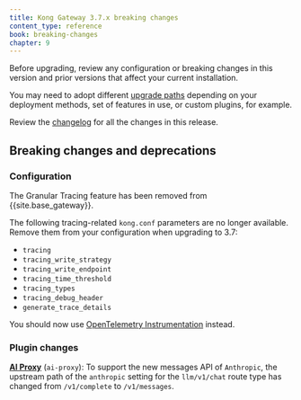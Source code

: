 ```yaml
---
title: Kong Gateway 3.7.x breaking changes
content_type: reference
book: breaking-changes
chapter: 9
---
```


Before upgrading, review any configuration or breaking changes in this version and prior versions that
affect your current installation.

You may need to adopt different [upgrade paths](/gateway/{{page.release}}/upgrade/#guaranteed-upgrade-paths) depending on your 
deployment methods, set of features in use, or custom plugins, for example.

Review the [changelog](/gateway/changelog/#3700) for all the changes in this release.

## Breaking changes and deprecations

### Configuration

The Granular Tracing feature has been removed from {{site.base_gateway}}.

The following tracing-related `kong.conf` parameters are no longer available. 
Remove them from your configuration when upgrading to 3.7:

* `tracing`
* `tracing_write_strategy`
* `tracing_write_endpoint`
* `tracing_time_threshold`
* `tracing_types`
* `tracing_debug_header`
* `generate_trace_details`

You should now use [OpenTelemetry Instrumentation](/gateway/{{page.release}}/production/tracing/) instead.

### Plugin changes

[**AI Proxy**](/hub/kong-inc/ai-proxy/) (`ai-proxy`): To support the new messages API of `Anthropic`, the upstream 
path of the `anthropic` setting for the `llm/v1/chat` route type has changed from `/v1/complete` to `/v1/messages`.
